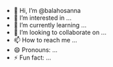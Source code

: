 - 👋 Hi, I’m @balahosanna
- 👀 I’m interested in ...
- 🌱 I’m currently learning ...
- 💞️ I’m looking to collaborate on ...
- 📫 How to reach me ...
- 😄 Pronouns: ...
- ⚡ Fun fact: ...

<!---
balahosanna/balahosanna is a ✨ special ✨ repository because its `README.md` (this file) appears on your GitHub profile.
You can click the Preview link to take a look at your changes.
--->
